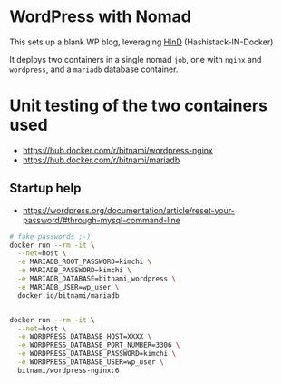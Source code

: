 # WordPress with Nomad

This sets up a blank WP blog, leveraging
[HinD](https://github.com/internetarchive/hind)
(Hashistack-IN-Docker)

It deploys two containers in a single nomad `job`, one with `nginx` and `wordpress`, and a `mariadb` database container.

# Unit testing of the two containers used
- https://hub.docker.com/r/bitnami/wordpress-nginx
- https://hub.docker.com/r/bitnami/mariadb

## Startup help
- https://wordpress.org/documentation/article/reset-your-password/#through-mysql-command-line

```sh
# fake passwords ;-)
docker run --rm -it \
  --net=host \
  -e MARIADB_ROOT_PASSWORD=kimchi \
  -e MARIADB_PASSWORD=kimchi \
  -e MARIADB_DATABASE=bitnami_wordpress \
  -e MARIADB_USER=wp_user \
  docker.io/bitnami/mariadb


docker run --rm -it \
  --net=host \
  -e WORDPRESS_DATABASE_HOST=XXXX \
  -e WORDPRESS_DATABASE_PORT_NUMBER=3306 \
  -e WORDPRESS_DATABASE_PASSWORD=kimchi \
  -e WORDPRESS_DATABASE_USER=wp_user \
  bitnami/wordpress-nginx:6
```
